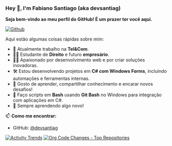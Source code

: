 ### Hey 👋, I'm Fabiano Santiago (aka devsantiag)

**Seja bem-vindo ao meu perfil do GitHub! É um prazer ter você aqui.**

[![Github](https://img.shields.io/github/followers/devsantiag?label=Follow&style=social)](https://github.com/devsantiag)

Aqui estão algumas coisas rápidas sobre mim:

- 💼 Atualmente trabalho na **Tel&Com**.
- 👨‍🎓 Estudante de **Direito** e futuro **empresário**.
- 🧑‍💻 Apaixonado por desenvolvimento web e por criar soluções inovadoras.
- 🛠️ Estou desenvolvendo projetos em **C# com Windows Forms**, incluindo automações e ferramentas internas.
- 💬 Gosto de aprender, compartilhar conhecimento e encarar novos desafios!
- 🐧 Faço scripts em **Bash** usando **Git Bash** no Windows para integração com aplicações em C#.
- 🌱 Sempre aprendendo algo novo!

📫 **Como me encontrar:**
- GitHub: [@devsantiag](https://github.com/devsantiag)


[![Activity Trends](https://next.ossinsight.io/widgets/official/compose-activity-trends/thumbnail.png?repo_id=41986369&image_size=auto)](https://next.ossinsight.io/widgets/official/compose-activity-trends?repo_id=41986369)
[![Org Code Changes - Top Repositories](https://next.ossinsight.io/widgets/official/compose-org-code-changes-top-repositories/thumbnail.png?owner_id=98044979&period=past_28_days&image_size=3x6)](https://next.ossinsight.io/widgets/official/compose-org-code-changes-top-repositories?owner_id=98044979&period=past_28_days)
